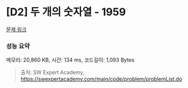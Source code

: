 # [D2] 두 개의 숫자열 - 1959 

[문제 링크](https://swexpertacademy.com/main/code/problem/problemDetail.do?contestProbId=AV5PpoFaAS4DFAUq) 

### 성능 요약

메모리: 20,860 KB, 시간: 134 ms, 코드길이: 1,093 Bytes



> 출처: SW Expert Academy, https://swexpertacademy.com/main/code/problem/problemList.do